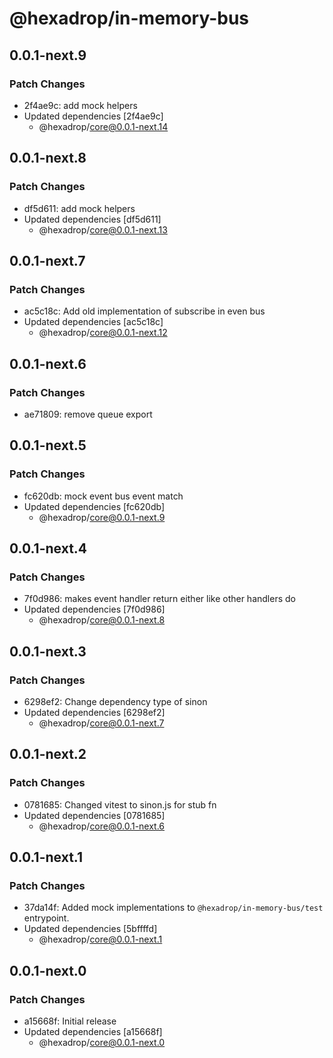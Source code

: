 # @hexadrop/in-memory-bus

## 0.0.1-next.9

### Patch Changes

-   2f4ae9c: add mock helpers
-   Updated dependencies [2f4ae9c]
    -   @hexadrop/core@0.0.1-next.14

## 0.0.1-next.8

### Patch Changes

-   df5d611: add mock helpers
-   Updated dependencies [df5d611]
    -   @hexadrop/core@0.0.1-next.13

## 0.0.1-next.7

### Patch Changes

-   ac5c18c: Add old implementation of subscribe in even bus
-   Updated dependencies [ac5c18c]
    -   @hexadrop/core@0.0.1-next.12

## 0.0.1-next.6

### Patch Changes

-   ae71809: remove queue export

## 0.0.1-next.5

### Patch Changes

-   fc620db: mock event bus event match
-   Updated dependencies [fc620db]
    -   @hexadrop/core@0.0.1-next.9

## 0.0.1-next.4

### Patch Changes

-   7f0d986: makes event handler return either like other handlers do
-   Updated dependencies [7f0d986]
    -   @hexadrop/core@0.0.1-next.8

## 0.0.1-next.3

### Patch Changes

-   6298ef2: Change dependency type of sinon
-   Updated dependencies [6298ef2]
    -   @hexadrop/core@0.0.1-next.7

## 0.0.1-next.2

### Patch Changes

-   0781685: Changed vitest to sinon.js for stub fn
-   Updated dependencies [0781685]
    -   @hexadrop/core@0.0.1-next.6

## 0.0.1-next.1

### Patch Changes

-   37da14f: Added mock implementations to `@hexadrop/in-memory-bus/test` entrypoint.
-   Updated dependencies [5bffffd]
    -   @hexadrop/core@0.0.1-next.1

## 0.0.1-next.0

### Patch Changes

-   a15668f: Initial release
-   Updated dependencies [a15668f]
    -   @hexadrop/core@0.0.1-next.0

